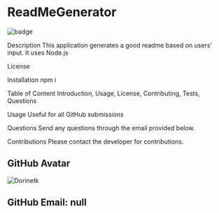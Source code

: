 # ReadMeGenerator

![badge](https://img.shields.io/badge/license-MIT-blue)

Description
This application generates a good readme based on users' input. It uses Node.js

License


Installation
npm i

Table of Content
Introduction, Usage, License, Contributing, Tests, Questions

Usage
Useful for all GitHub submissions

Questions
Send any questions through the email provided below.

Contributions
Please contact the developer for contributions.

## GitHub Avatar

![ Dorinetk](https://avatars3.githubusercontent.com/u/58992132?v=4)

## GitHub Email: null

